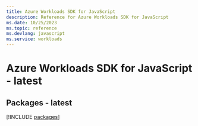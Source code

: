 ```yaml
---
title: Azure Workloads SDK for JavaScript
description: Reference for Azure Workloads SDK for JavaScript
ms.date: 10/25/2023
ms.topic: reference
ms.devlang: javascript
ms.service: workloads
---
```

# Azure Workloads SDK for JavaScript - latest
## Packages - latest
[!INCLUDE [packages](workloads-index.md)]